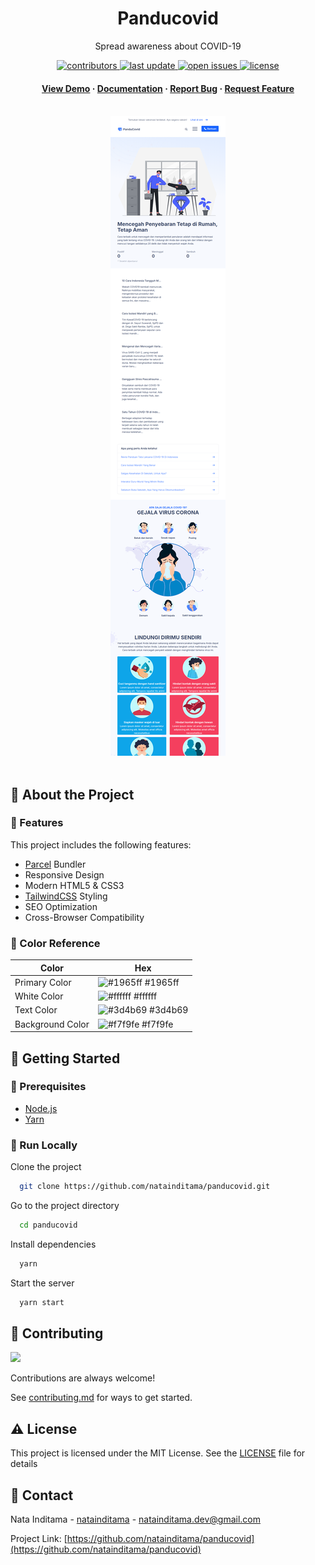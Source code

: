 <div align="center">

  <h1>Panducovid</h1>  
  <p>
    Spread awareness about COVID-19 
  </p>

<!-- Badges -->
<p>
  <a href="https://github.com/natainditama/panducovid/graphs/contributors">
    <img src="https://img.shields.io/github/contributors/natainditama/panducovid" alt="contributors" />
  </a>
  <a href="https://github.com/natainditama/panducovid">
    <img src="https://img.shields.io/github/last-commit/natainditama/panducovid" alt="last update" />
  </a>
  <a href="https://github.com/natainditama/panducovid/issues/">
    <img src="https://img.shields.io/github/issues/natainditama/panducovid" alt="open issues" />
  </a>
  <a href="https://github.com/natainditama/panducovid/blob/master/LICENSE">
    <img src="https://img.shields.io/github/license/natainditama/panducovid.svg" alt="license" />
  </a>
</p>
   
  <h4>
    <a href="https://github.com/natainditama/panducovid/">View Demo</a>
    <span> · </span>
    <a href="https://github.com/natainditama/panducovid">Documentation</a>
    <span> · </span>
    <a href="https://github.com/natainditama/panducovid/issues/">Report Bug</a>
    <span> · </span>
    <a href="https://github.com/natainditama/panducovid/issues/">Request Feature</a>
  </h4>
</div>

<br />

<div align="center"> 
  <img src=".github/screnshot.png" alt="screenshot" />
</div>

<br />

<!-- About the Project -->
## 📝 About the Project

<!-- Features -->
### 🌟 Features

This project includes the following features:

- [Parcel](https://parceljs.org/) Bundler
- Responsive Design
- Modern HTML5 & CSS3
- [TailwindCSS](https://tailwindcss.com/) Styling
- SEO Optimization
- Cross-Browser Compatibility

<!-- Color Reference -->
### 🎨 Color Reference

| Color            | Hex                                                              |
| ---------------- | ---------------------------------------------------------------- |
| Primary Color    | ![#1965ff](https://via.placeholder.com/10/1965ff?text=+) #1965ff |
| White Color  | ![#ffffff](https://via.placeholder.com/10/ffffff?text=+) #ffffff |
| Text Color       | ![#3d4b69](https://via.placeholder.com/10/3d4b69?text=+) #3d4b69 |
| Background Color | ![#f7f9fe](https://via.placeholder.com/10/f7f9fe?text=+) #f7f9fe |

<!-- Getting Started -->
## 🚀 Getting Started

<!-- Prerequisites -->
### 🔧 Prerequisites

- [Node.js](http://nodejs.org/)
- [Yarn](https://yarnpkg.com/)

<!-- Run Locally -->
### 🏃 Run Locally

Clone the project

```bash
  git clone https://github.com/natainditama/panducovid.git
```

Go to the project directory

```bash
  cd panducovid
```

Install dependencies

```bash
  yarn
```

Start the server

```bash
  yarn start
```

<!-- Contributing -->
## 👋 Contributing

<a href="https://github.com/natainditama/panducovid/graphs/contributors">
  <img src="https://contrib.rocks/image?repo=natainditama/panducovid" />
</a><br/>

Contributions are always welcome!

See [contributing.md](https://github.com/natainditama/panducovid/blob/main/.github/CONTRIBUTING.md) for ways to get started.

<!-- License -->
## ⚠️ License

This project is licensed under the MIT License. See the [LICENSE](https://github.com/natainditama/panducovid/blob/main/LICENSE) file for details

<!-- Contact -->
## 🤝 Contact
Nata Inditama - [natainditama](https://linkedin.com/in/natainditama/) - natainditama.dev@gmail.com

Project Link: [https://github.com/natainditama/panducovid](https://github.com/natainditama/panducovid)
